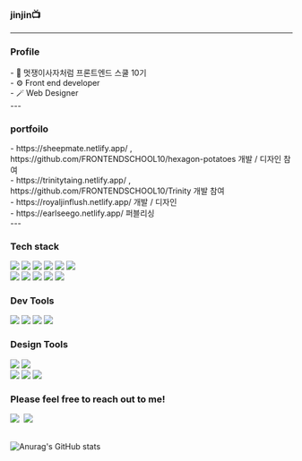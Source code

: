 ### jinjin📺
---
<h3 align="left">Profile</h3>
<div align="left">
- 🌱 멋쟁이사자처럼 프론트엔드 스쿨 10기 <br>
- ⚙️ Front end developer <br>
- 🪄 Web Designer<br>
</div>
---
<div align="left">
<h3>portfoilo</h3>
- https://sheepmate.netlify.app/ , https://github.com/FRONTENDSCHOOL10/hexagon-potatoes 개발 / 디자인 참여 <br>
- https://trinitytaing.netlify.app/ , https://github.com/FRONTENDSCHOOL10/Trinity 개발 참여 <br>
- https://royaljinflush.netlify.app/ 개발 / 디자인 <br>
- https://earlseego.netlify.app/ 퍼블리싱 <br>
</div>
---
<h3 align="left">Tech stack</h3>
<div align="left">
  <img src="https://img.shields.io/badge/HTML5-20232a.svg?style=for-the-badge&logo=react&logoColor=61DAFB" />
  <img src="https://img.shields.io/badge/CSS3-1572b6?style=for-the-badge&logo=css3&logoColor=white"/>
  <img src="https://img.shields.io/badge/Sass-C69?logo=sass&logoColor=fff&style=for-the-badge">
  <img src="https://img.shields.io/badge/Tailwind%20CSS-06B6D4?logo=tailwindcss&logoColor=fff&style=for-the-badge">
  <img src="https://img.shields.io/badge/Vite-646CFF?logo=vite&logoColor=fff&style=for-the-badge">
  <img src="https://img.shields.io/badge/Axios-5A29E4?logo=axios&logoColor=fff&style=for-the-badge">
</div>
<div align="left">
  <img src="https://img.shields.io/badge/Javascript-ffb13b?style=for-the-badge&logo=javascript&logoColor=white"/>
  <img src="https://img.shields.io/badge/TypeScript-3178C6?logo=typescript&logoColor=fff&style=for-the-badge">
  <img src="https://img.shields.io/badge/jQuery-0769AD?logo=jquery&logoColor=fff&style=for-the-badge">
  <img src="https://img.shields.io/badge/React-61DAFB?logo=react&logoColor=000&style=for-the-badge">
  <img src="https://img.shields.io/badge/React%20Router-CA4245?logo=reactrouter&logoColor=fff&style=for-the-badge">
  
</div>

<h3 align="left">Dev Tools</h3>
<div align="left">
  <img src="https://img.shields.io/badge/git-F05033.svg?style=for-the-badge&logo=git&logoColor=white" />
  <img src="https://img.shields.io/badge/github-181717.svg?style=for-the-badge&logo=github&logoColor=white" />
  <img src="https://img.shields.io/badge/Notion-F3F3F3.svg?style=for-the-badge&logo=notion&logoColor=black" />
  <img src="https://img.shields.io/badge/PocketBase-B8DBE4?logo=pocketbase&logoColor=000&style=for-the-badge" />
</div>

<h3 align="left">Design Tools</h3>
<div align="left">
  <img src="https://img.shields.io/badge/Adobe%20XD-FF61F6?logo=adobexd&logoColor=fff&style=for-the-badge" />
  <img src="https://img.shields.io/badge/figma-F24E1E.svg?style=for-the-badge&logo=figma&logoColor=white" />
</div>
<div align="left">
  <img src="https://img.shields.io/badge/adobe%20photoshop-08253c.svg?style=for-the-badge&logo=adobe%20photoshop&logoColor=37abff" />
  <img src="https://img.shields.io/badge/Adobe%20Illustrator-FF9A00?logo=adobeillustrator&logoColor=fff&style=for-the-badge"/>
  <img src="https://img.shields.io/badge/Adobe%20Premiere%20Pro-99F?logo=adobepremierepro&logoColor=fff&style=for-the-badge" />
</div>

<h3 align="left">Please feel free to reach out to me!</h3>
<div align="left">
  <a href="https://velog.io/@codingsnail"><img src="https://img.shields.io/badge/Tech%20Blog-11B48A?style=for-the-badge&logo=Vimeo&logoColor=white&link=https://velog.io/@codingsnail"/></a>&nbsp
  <a href="mailto:5132jinyu@gmail.com"><img src="https://img.shields.io/badge/Gmail-d14836?style=for-the-badge&logo=Gmail&logoColor=white&link=5132jinyu@gmail.com"/></a>
  <br>
  <br>
</div>

<div align="left">
  
  ![Anurag's GitHub stats](https://github-readme-stats.vercel.app/api?username=jinjintv&show_icons=true&theme=panda)
</div>
